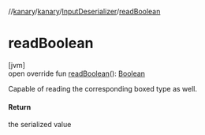 //[kanary](../../../index.md)/[kanary](../index.md)/[InputDeserializer](index.md)/[readBoolean](read-boolean.md)

# readBoolean

[jvm]\
open override fun [readBoolean](read-boolean.md)(): [Boolean](https://kotlinlang.org/api/latest/jvm/stdlib/kotlin/-boolean/index.html)

Capable of reading the corresponding boxed type as well.

#### Return

the serialized value
